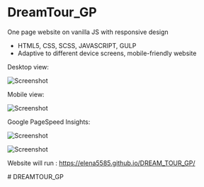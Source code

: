 # DreamTour_GP
One page website on vanilla JS with responsive design

- HTML5, CSS, SCSS, JAVASCRIPT, GULP
- Adaptive to different device screens, mobile-friendly website

Desktop view:

![Screenshot](https://github.com/Elena5585/DREAM_TOUR_GP/blob/main/assets/images/screenshot-computer.png)


Mobile view:

![Screenshot](https://github.com/Elena5585/DREAM_TOUR_GP/blob/main/assets/images/screenshot-phone.png)


Google PageSpeed Insights:


![Screenshot](https://github.com/Elena5585/DREAM_TOUR_GP/blob/main/assets/images/pagespeed.png)


![Screenshot](https://github.com/Elena5585/DREAM_TOUR_GP/blob/main/assets/images/pagespeed-mobile.png)



Website will run : https://elena5585.github.io/DREAM_TOUR_GP/

#   D R E A M T O U R _ G P  
 